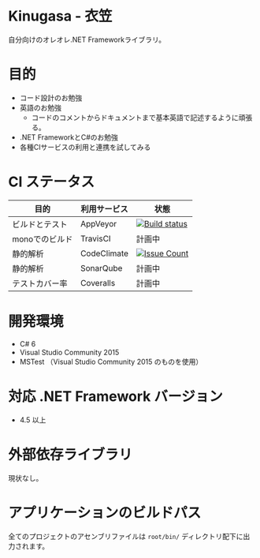 # Kinugasa - 衣笠

自分向けのオレオレ.NET Frameworkライブラリ。

# 目的
* コード設計のお勉強
* 英語のお勉強
    * コードのコメントからドキュメントまで基本英語で記述するように頑張る。
* .NET FrameworkとC#のお勉強
* 各種CIサービスの利用と連携を試してみる

# CI ステータス

|目的|利用サービス|状態|
|---|---|---|
|ビルドとテスト|AppVeyor|[![Build status](https://ci.appveyor.com/api/projects/status/mk3thjjapkd1u444/branch/master?svg=true)](https://ci.appveyor.com/project/YoshinoriN/kinugasa)|
|monoでのビルド|TravisCI|計画中|
|静的解析|CodeClimate|[![Issue Count](https://codeclimate.com/github/YoshinoriN/Kinugasa/badges/issue_count.svg)](https://codeclimate.com/github/YoshinoriN/Kinugasa)|
|静的解析|SonarQube|計画中|
|テストカバー率|Coveralls|計画中|

# 開発環境
* C# 6
* Visual Studio Community 2015
* MSTest （Visual Studio Community 2015 のものを使用）

# 対応 .NET Framework バージョン
* 4.5 以上

# 外部依存ライブラリ
現状なし。

# アプリケーションのビルドパス
全てのプロジェクトのアセンブリファイルは `root/bin/` ディレクトリ配下に出力されます。